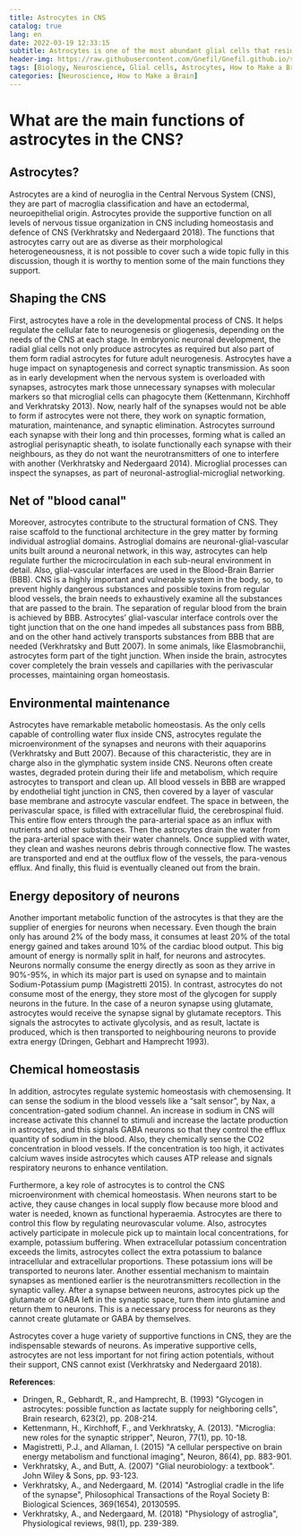 ```yaml
---
title: Astrocytes in CNS
catalog: true
lang: en
date: 2022-03-19 12:33:15
subtitle: Astrocytes is one of the most abundant glial cells that reside in the Central Nervous System (CNS). They carry indispensable supportive functions. What are their main functions? 
header-img: https://raw.githubusercontent.com/Gnefil/Gnefil.github.io/src/img/post_images/astrocytes_bg.jpg
tags: [Biology, Neuroscience, Glial cells, Astrocytes, How to Make a Brain]
categories: [Neuroscience, How to Make a Brain]
---
```

# What are the main functions of astrocytes in the CNS?

## Astrocytes?
Astrocytes are a kind of neuroglia in the Central Nervous System (CNS), they are part of macroglia classification and have an ectodermal, neuroepithelial origin. Astrocytes provide the supportive function on all levels of nervous tissue organization in CNS including homeostasis and defence of CNS (Verkhratsky and Nedergaard 2018). The functions that astrocytes carry out are as diverse as their morphological heterogeneousness, it is not possible to cover such a wide topic fully in this discussion, though it is worthy to mention some of the main functions they support.

## Shaping the CNS
First, astrocytes have a role in the developmental process of CNS. It helps regulate the cellular fate to neurogenesis or gliogenesis, depending on the needs of the CNS at each stage. In embryonic neuronal development, the radial glial cells not only produce astrocytes as required but also part of them form radial astrocytes for future adult neurogenesis. Astrocytes have a huge impact on synaptogenesis and correct synaptic transmission. As soon as in early development when the nervous system is overloaded with synapses, astrocytes mark those unnecessary synapses with molecular markers so that microglial cells can phagocyte them (Kettenmann, Kirchhoff and Verkhratsky 2013). Now, nearly half of the synapses would not be able to form if astrocytes were not there, they work on synaptic formation, maturation, maintenance, and synaptic elimination. Astrocytes surround each synapse with their long and thin processes, forming what is called an astroglial perisynaptic sheath, to isolate functionally each synapse with their neighbours, as they do not want the neurotransmitters of one to interfere with another (Verkhratsky and Nedergaard 2014). Microglial processes can inspect the synapses, as part of neuronal-astroglial-microglial networking.

## Net of "blood canal"
Moreover, astrocytes contribute to the structural formation of CNS. They raise scaffold to the functional architecture in the grey matter by forming individual astroglial domains. Astroglial domains are neuronal-glial-vascular units built around a neuronal network, in this way, astrocytes can help regulate further the microcirculation in each sub-neural environment in detail. Also, glial-vascular interfaces are used in the Blood-Brain Barrier (BBB). CNS is a highly important and vulnerable system in the body, so, to prevent highly dangerous substances and possible toxins from regular blood vessels, the brain needs to exhaustively examine all the substances that are passed to the brain. The separation of regular blood from the brain is achieved by BBB. Astrocytes’ glial-vascular interface controls over the tight junction that on the one hand impedes all substances pass from BBB, and on the other hand actively transports substances from BBB that are needed (Verkhratsky and Butt 2007). In some animals, like Elasmobranchii, astrocytes form part of the tight junction. When inside the brain, astrocytes cover completely the brain vessels and capillaries with the perivascular processes, maintaining organ homeostasis.

## Environmental maintenance
Astrocytes have remarkable metabolic homeostasis. As the only cells capable of controlling water flux inside CNS, astrocytes regulate the microenvironment of the synapses and neurons with their aquaporins (Verkhratsky and Butt 2007). Because of this characteristic, they are in charge also in the glymphatic system inside CNS. Neurons often create wastes, degraded protein during their life and metabolism, which require astrocytes to transport and clean up. All blood vessels in BBB are wrapped by endothelial tight junction in CNS, then covered by a layer of vascular base membrane and astrocyte vascular endfeet. The space in between, the perivascular space, is filled with extracellular fluid, the cerebrospinal fluid. This entire flow enters through the para-arterial space as an influx with nutrients and other substances. Then the astrocytes drain the water from the para-arterial space with their water channels. Once supplied with water, they clean and washes neurons debris through connective flow. The wastes are transported and end at the outflux flow of the vessels, the para-venous efflux. And finally, this fluid is eventually cleaned out from the brain. 

## Energy depository of neurons
Another important metabolic function of the astrocytes is that they are the supplier of energies for neurons when necessary. Even though the brain only has around 2% of the body mass, it consumes at least 20% of the total energy gained and takes around 10% of the cardiac blood output. This big amount of energy is normally split in half, for neurons and astrocytes. Neurons normally consume the energy directly as soon as they arrive in 90%-95%, in which its major part is used on synapse and to maintain Sodium-Potassium pump (Magistretti 2015). In contrast, astrocytes do not consume most of the energy, they store most of the glycogen for supply neurons in the future. In the case of a neuron synapse using glutamate, astrocytes would receive the synapse signal by glutamate receptors. This signals the astrocytes to activate glycolysis, and as result, lactate is produced, which is then transported to neighbouring neurons to provide extra energy (Dringen, Gebhart and Hamprecht 1993).

## Chemical homeostasis
In addition, astrocytes regulate systemic homeostasis with chemosensing. It can sense the sodium in the blood vessels like a “salt sensor”, by Nax, a concentration-gated sodium channel. An increase in sodium in CNS will increase activate this channel to stimuli and increase the lactate production in astrocytes, and this signals GABA neurons so that they control the efflux quantity of sodium in the blood. Also, they chemically sense the CO2 concentration in blood vessels. If the concentration is too high, it activates calcium waves inside astrocytes which causes ATP release and signals respiratory neurons to enhance ventilation.

Furthermore, a key role of astrocytes is to control the CNS microenvironment with chemical homeostasis. When neurons start to be active, they cause changes in local supply flow because more blood and water is needed, known as functional hyperaemia. Astrocytes are there to control this flow by regulating neurovascular volume. Also, astrocytes actively participate in molecule pick up to maintain local concentrations, for example, potassium buffering. When extracellular potassium concentration exceeds the limits, astrocytes collect the extra potassium to balance intracellular and extracellular proportions. These potassium ions will be transported to neurons later. Another essential mechanism to maintain synapses as mentioned earlier is the neurotransmitters recollection in the synaptic valley. After a synapse between neurons, astrocytes pick up the glutamate or GABA left in the synaptic space, turn them into glutamine and return them to neurons. This is a necessary process for neurons as they cannot create glutamate or GABA by themselves.

Astrocytes cover a huge variety of supportive functions in CNS, they are the indispensable stewards of neurons. As imperative supportive cells, astrocytes are not less important for not firing action potentials, without their support, CNS cannot exist (Verkhratsky and Nedergaard 2018).	

**References**:
- Dringen, R., Gebhardt, R., and Hamprecht, B. (1993) "Glycogen in astrocytes: possible function as lactate supply for neighboring cells", Brain research, 623(2), pp. 208-214.
- Kettenmann, H., Kirchhoff, F., and Verkhratsky, A. (2013). "Microglia: new roles for the synaptic stripper", Neuron, 77(1), pp. 10-18.
- Magistretti, P.J., and Allaman, I. (2015) "A cellular perspective on brain energy metabolism and functional imaging", Neuron, 86(4), pp. 883-901.
- Verkhratsky, A., and Butt, A. (2007) "Glial neurobiology: a textbook". John Wiley & Sons, pp. 93-123.
- Verkhratsky, A., and Nedergaard, M. (2014) "Astroglial cradle in the life of the synapse", Philosophical Transactions of the Royal Society B: Biological Sciences, 369(1654), 20130595.
- Verkhratsky, A., and Nedergaard, M. (2018) "Physiology of astroglia", Physiological reviews, 98(1), pp. 239-389.
